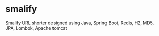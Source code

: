 # smalify
Smalify URL shorter designed using Java, Spring Boot, Redis, H2, MD5, JPA, Lombok, Apache tomcat
